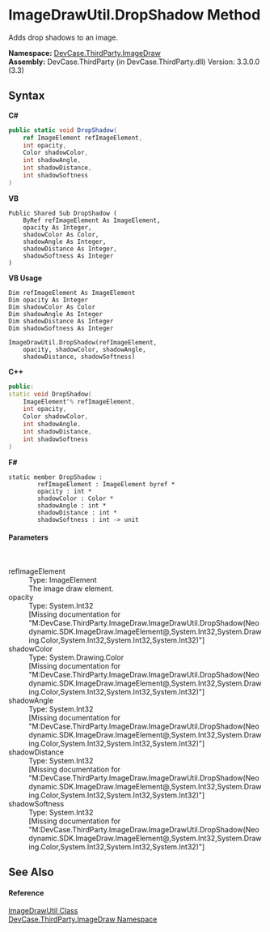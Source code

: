 # ImageDrawUtil.DropShadow Method 
 

Adds drop shadows to an image.

**Namespace:**&nbsp;<a href="N_DevCase_ThirdParty_ImageDraw">DevCase.ThirdParty.ImageDraw</a><br />**Assembly:**&nbsp;DevCase.ThirdParty (in DevCase.ThirdParty.dll) Version: 3.3.0.0 (3.3)

## Syntax

**C#**<br />
``` C#
public static void DropShadow(
	ref ImageElement refImageElement,
	int opacity,
	Color shadowColor,
	int shadowAngle,
	int shadowDistance,
	int shadowSoftness
)
```

**VB**<br />
``` VB
Public Shared Sub DropShadow ( 
	ByRef refImageElement As ImageElement,
	opacity As Integer,
	shadowColor As Color,
	shadowAngle As Integer,
	shadowDistance As Integer,
	shadowSoftness As Integer
)
```

**VB Usage**<br />
``` VB Usage
Dim refImageElement As ImageElement
Dim opacity As Integer
Dim shadowColor As Color
Dim shadowAngle As Integer
Dim shadowDistance As Integer
Dim shadowSoftness As Integer

ImageDrawUtil.DropShadow(refImageElement, 
	opacity, shadowColor, shadowAngle, 
	shadowDistance, shadowSoftness)
```

**C++**<br />
``` C++
public:
static void DropShadow(
	ImageElement^% refImageElement, 
	int opacity, 
	Color shadowColor, 
	int shadowAngle, 
	int shadowDistance, 
	int shadowSoftness
)
```

**F#**<br />
``` F#
static member DropShadow : 
        refImageElement : ImageElement byref * 
        opacity : int * 
        shadowColor : Color * 
        shadowAngle : int * 
        shadowDistance : int * 
        shadowSoftness : int -> unit 

```


#### Parameters
&nbsp;<dl><dt>refImageElement</dt><dd>Type: ImageElement<br />The image draw element.</dd><dt>opacity</dt><dd>Type: System.Int32<br />\[Missing <param name="opacity"/> documentation for "M:DevCase.ThirdParty.ImageDraw.ImageDrawUtil.DropShadow(Neodynamic.SDK.ImageDraw.ImageElement@,System.Int32,System.Drawing.Color,System.Int32,System.Int32,System.Int32)"\]</dd><dt>shadowColor</dt><dd>Type: System.Drawing.Color<br />\[Missing <param name="shadowColor"/> documentation for "M:DevCase.ThirdParty.ImageDraw.ImageDrawUtil.DropShadow(Neodynamic.SDK.ImageDraw.ImageElement@,System.Int32,System.Drawing.Color,System.Int32,System.Int32,System.Int32)"\]</dd><dt>shadowAngle</dt><dd>Type: System.Int32<br />\[Missing <param name="shadowAngle"/> documentation for "M:DevCase.ThirdParty.ImageDraw.ImageDrawUtil.DropShadow(Neodynamic.SDK.ImageDraw.ImageElement@,System.Int32,System.Drawing.Color,System.Int32,System.Int32,System.Int32)"\]</dd><dt>shadowDistance</dt><dd>Type: System.Int32<br />\[Missing <param name="shadowDistance"/> documentation for "M:DevCase.ThirdParty.ImageDraw.ImageDrawUtil.DropShadow(Neodynamic.SDK.ImageDraw.ImageElement@,System.Int32,System.Drawing.Color,System.Int32,System.Int32,System.Int32)"\]</dd><dt>shadowSoftness</dt><dd>Type: System.Int32<br />\[Missing <param name="shadowSoftness"/> documentation for "M:DevCase.ThirdParty.ImageDraw.ImageDrawUtil.DropShadow(Neodynamic.SDK.ImageDraw.ImageElement@,System.Int32,System.Drawing.Color,System.Int32,System.Int32,System.Int32)"\]</dd></dl>

## See Also


#### Reference
<a href="T_DevCase_ThirdParty_ImageDraw_ImageDrawUtil">ImageDrawUtil Class</a><br /><a href="N_DevCase_ThirdParty_ImageDraw">DevCase.ThirdParty.ImageDraw Namespace</a><br />